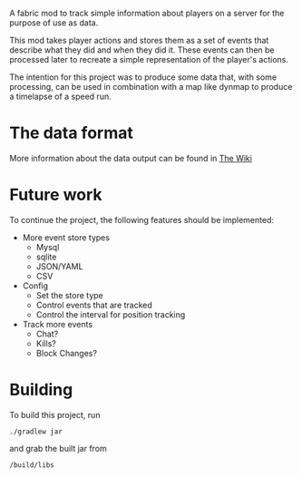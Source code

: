 A fabric mod to track simple information about players on a server for the purpose of use as data.

This mod takes player actions and stores them as a set of events that describe what they did and when they did it.
These events can then be processed later to recreate a simple representation of the player's actions.

The intention for this project was to produce some data that, with some processing, can be used in combination with a
map like dynmap to produce a timelapse of a speed run.

# The data format
More information about the data output can be found in [The Wiki](https://github.com/Dat-Developer-Mods/player-recorder/wiki/Event-Reference)

# Future work
To continue the project, the following features should be implemented:
- More event store types
  - Mysql
  - sqlite
  - JSON/YAML
  - CSV
- Config
  - Set the store type
  - Control events that are tracked
  - Control the interval for position tracking
- Track more events
  - Chat?
  - Kills?
  - Block Changes?

# Building
To build this project, run
```shell
./gradlew jar
```
and grab the built jar from
```
/build/libs
```